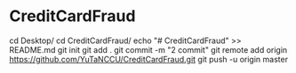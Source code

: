 # CreditCardFraud


cd Desktop/
cd CreditCardFraud/
echo "# CreditCardFraud" >> README.md
git init
git add .
git commit -m "2 commit"
git remote add origin https://github.com/YuTaNCCU/CreditCardFraud.git
git push -u origin master
